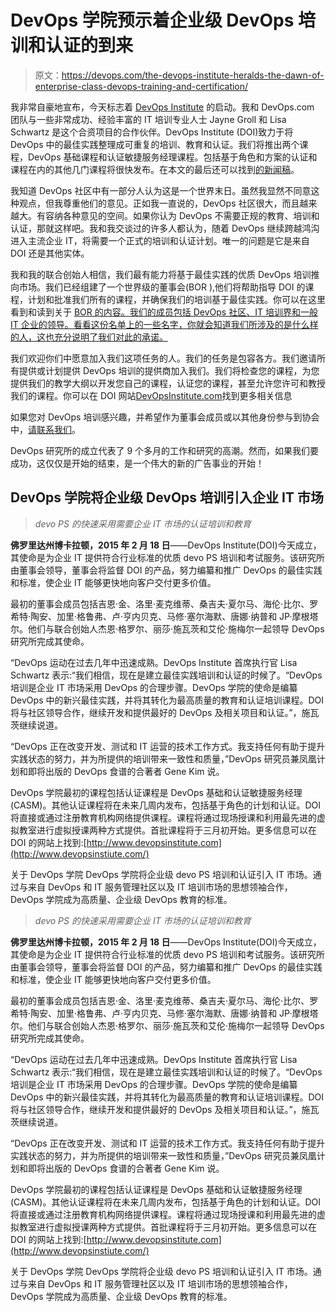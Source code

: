 # DevOps 学院预示着企业级 DevOps 培训和认证的到来

> 原文：<https://devops.com/the-devops-institute-heralds-the-dawn-of-enterprise-class-devops-training-and-certification/>

我非常自豪地宣布，今天标志着 [DevOps Institute](http://www.devopsinstitute.com) 的启动。我和 DevOps.com 团队与一些非常成功、经验丰富的 IT 培训专业人士 Jayne Groll 和 Lisa Schwartz 是这个合资项目的合作伙伴。DevOps Institute (DOI)致力于将 DevOps 中的最佳实践整理成可重复的培训、教育和认证。我们将推出两个课程，DevOps 基础课程和认证敏捷服务经理课程。包括基于角色和方案的认证和课程在内的其他几门课程将很快发布。在本文的最后还可以找到[的新闻稿](http://www.prweb.com/releases/2015/02/prweb12523709.htm%20)。

我知道 DevOps 社区中有一部分人认为这是一个世界末日。虽然我显然不同意这种观点，但我尊重他们的意见。正如我一直说的，DevOps 社区很大，而且越来越大。有容纳各种意见的空间。如果你认为 DevOps 不需要正规的教育、培训和认证，那就这样吧。我和我交谈过的许多人都认为，随着 DevOps 继续跨越鸿沟进入主流企业 IT，将需要一个正式的培训和认证计划。唯一的问题是它是来自 DOI 还是其他实体。

我和我的联合创始人相信，我们最有能力将基于最佳实践的优质 DevOps 培训推向市场。我们已经组建了一个世界级的董事会(BOR ),他们将帮助指导 DOI 的课程，计划和批准我们所有的课程，并确保我们的培训基于最佳实践。你可以在这里看到和读到关于 [BOR 的内容。我们的成员包括 DevOps 社区、IT 培训界和一般 IT 企业的领导。看看这份名单上的一些名字，你就会知道我们所涉及的是什么样的人，这也充分说明了我们对此的承诺。](http://devopsinstitute.com/board-of-regents/)

我们欢迎你们中愿意加入我们这项任务的人。我们的任务是包容各方。我们邀请所有提供或计划提供 DevOps 培训的提供商加入我们。我们将检查您的课程，为您提供我们的教学大纲以开发您自己的课程，认证您的课程，甚至允许您许可和教授我们的课程。你可以在 DOI 网站[DevOpsInstitute.com](http://www.devopsinstitute.com)找到更多相关信息

如果您对 DevOps 培训感兴趣，并希望作为董事会成员或以其他身份参与到协会中，[请联系我们](http://devopsinstitute.com/contact-us/)。

DevOps 研究所的成立代表了 9 个多月的工作和研究的高潮。然而，如果我们要成功，这仅仅是开始的结束，是一个伟大的新的广告事业的开始！

## DevOps 学院将企业级 DevOps 培训引入企业 IT 市场

> *devo PS 的快速采用需要企业 IT 市场的认证培训和教育*

**佛罗里达州博卡拉顿，2015 年 2 月 18 日**——DevOps Institute(DOI)今天成立，其使命是为企业 IT 提供符合行业标准的优质 devo PS 培训和考试服务。该研究所由董事会领导，董事会将监督 DOI 的产品，努力编纂和推广 DevOps 的最佳实践和标准，使企业 IT 能够更快地向客户交付更多价值。

最初的董事会成员包括吉恩·金、洛里·麦克维蒂、桑吉夫·夏尔马、海伦·比尔、罗希特·陶安、加里·格鲁弗、卢·亨内贝克、马修·塞尔海默、唐娜·纳普和 JP·摩根塔尔。他们与联合创始人杰恩·格罗尔、丽莎·施瓦茨和艾伦·施梅尔一起领导 DevOps 研究所完成其使命。

“DevOps 运动在过去几年中迅速成熟。DevOps Institute 首席执行官 Lisa Schwartz 表示:“我们相信，现在是建立最佳实践培训和认证的时候了。“DevOps 培训是企业 IT 市场采用 DevOps 的合理步骤。DevOps 学院的使命是编纂 DevOps 中的新兴最佳实践，并将其转化为最高质量的教育和认证培训课程。DOI 将与社区领导合作，继续开发和提供最好的 DevOps 及相关项目和认证。”，施瓦茨继续说道。

“DevOps 正在改变开发、测试和 IT 运营的技术工作方式。我支持任何有助于提升实践状态的努力，并为所提供的培训带来一致性和质量，”DevOps 研究员兼凤凰计划和即将出版的 DevOps 食谱的合著者 Gene Kim 说。

DevOps 学院最初的课程包括认证课程是 DevOps 基础和认证敏捷服务经理(CASM)。其他认证课程将在未来几周内发布，包括基于角色的计划和认证。DOI 将直接或通过注册教育机构网络提供课程。课程将通过现场授课和利用最先进的虚拟教室进行虚拟授课两种方式提供。首批课程将于三月初开始。更多信息可以在 DOI 的网站上找到:[http://www.devopsinstitute.com](http://www.devopsinstiute.com/)

关于 DevOps 学院
DevOps 学院将企业级 devo PS 培训和认证引入 IT 市场。通过与来自 DevOps 和 IT 服务管理社区以及 IT 培训市场的思想领袖合作，DevOps 学院成为高质量、企业级 DevOps 教育的标准。

> *devo PS 的快速采用需要企业 IT 市场的认证培训和教育*

**佛罗里达州博卡拉顿，2015 年 2 月 18 日**——DevOps Institute(DOI)今天成立，其使命是为企业 IT 提供符合行业标准的优质 devo PS 培训和考试服务。该研究所由董事会领导，董事会将监督 DOI 的产品，努力编纂和推广 DevOps 的最佳实践和标准，使企业 IT 能够更快地向客户交付更多价值。

最初的董事会成员包括吉恩·金、洛里·麦克维蒂、桑吉夫·夏尔马、海伦·比尔、罗希特·陶安、加里·格鲁弗、卢·亨内贝克、马修·塞尔海默、唐娜·纳普和 JP·摩根塔尔。他们与联合创始人杰恩·格罗尔、丽莎·施瓦茨和艾伦·施梅尔一起领导 DevOps 研究所完成其使命。

“DevOps 运动在过去几年中迅速成熟。DevOps Institute 首席执行官 Lisa Schwartz 表示:“我们相信，现在是建立最佳实践培训和认证的时候了。“DevOps 培训是企业 IT 市场采用 DevOps 的合理步骤。DevOps 学院的使命是编纂 DevOps 中的新兴最佳实践，并将其转化为最高质量的教育和认证培训课程。DOI 将与社区领导合作，继续开发和提供最好的 DevOps 及相关项目和认证。”，施瓦茨继续说道。

“DevOps 正在改变开发、测试和 IT 运营的技术工作方式。我支持任何有助于提升实践状态的努力，并为所提供的培训带来一致性和质量，”DevOps 研究员兼凤凰计划和即将出版的 DevOps 食谱的合著者 Gene Kim 说。

DevOps 学院最初的课程包括认证课程是 DevOps 基础和认证敏捷服务经理(CASM)。其他认证课程将在未来几周内发布，包括基于角色的计划和认证。DOI 将直接或通过注册教育机构网络提供课程。课程将通过现场授课和利用最先进的虚拟教室进行虚拟授课两种方式提供。首批课程将于三月初开始。更多信息可以在 DOI 的网站上找到:[http://www.devopsinstitute.com](http://www.devopsinstiute.com/)

关于 DevOps 学院
DevOps 学院将企业级 devo PS 培训和认证引入 IT 市场。通过与来自 DevOps 和 IT 服务管理社区以及 IT 培训市场的思想领袖合作，DevOps 学院成为高质量、企业级 DevOps 教育的标准。